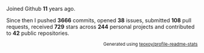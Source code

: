 Joined Github **11** years ago.

Since then I pushed **3666** commits, opened **38** issues, submitted **108** pull requests, received **729** stars across **244** personal projects and contributed to **42** public repositories.

<p align="right"><sub>Generated using <a href="https://github.com/marketplace/actions/profile-readme-stats">teoxoy/profile-readme-stats</a></sub></p>
